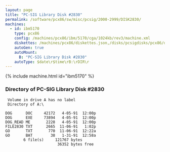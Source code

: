 ```yaml
---
layout: page
title: "PC-SIG Library Disk #2830"
permalink: /software/pcx86/sw/misc/pcsig/2000-2999/DISK2830/
machines:
  - id: ibm5170
    type: pcx86
    config: /machines/pcx86/ibm/5170/cga/1024kb/rev3/machine.xml
    diskettes: /machines/pcx86/diskettes.json,/disks/pcsigdisks/pcx86/diskettes.json
    autoGen: true
    autoMount:
      B: "PC-SIG Library Disk #2830"
    autoType: $date\r$time\rB:\rDIR\r
---
```


{% include machine.html id="ibm5170" %}

### Directory of PC-SIG Library Disk #2830

     Volume in drive A has no label
     Directory of A:\

    DOG      DOC     42172   4-05-91  12:00p
    DOG      EXE     73894   4-05-91  12:00p
    DOG_READ ME       2228   4-05-91  12:00p
    FILE2830 TXT      2665  11-06-91   1:02p
    GO       TXT       770  11-06-91  12:22a
    GO       BAT        38   1-31-91  12:58a
            6 file(s)     121767 bytes
                           36352 bytes free
